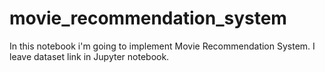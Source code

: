 # movie_recommendation_system
In this notebook i'm going to implement Movie Recommendation System. I leave dataset link in Jupyter notebook.
